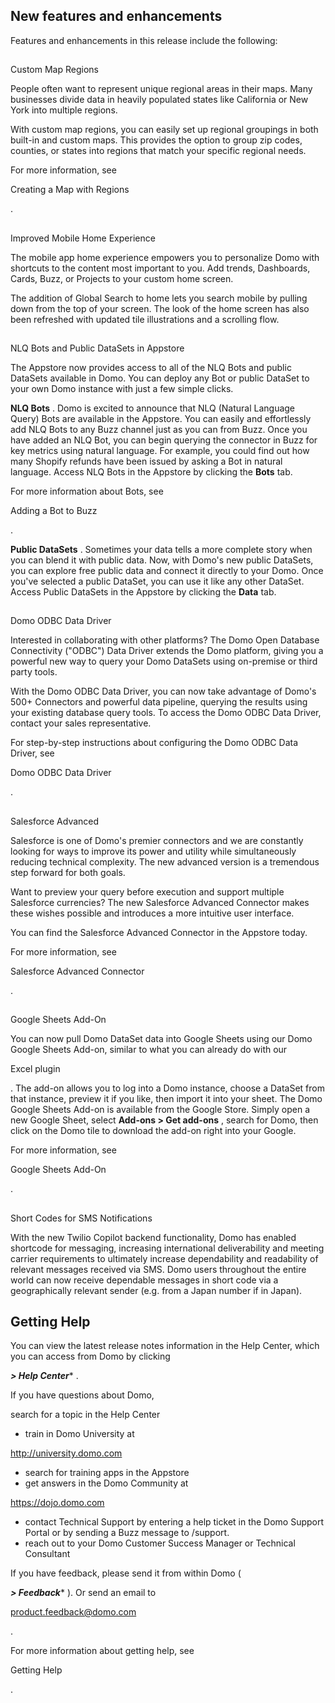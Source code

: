 

New features and enhancements
-------------------------------

Features and enhancements in this release include the following:

##
 Custom Map Regions

People often want to represent unique regional areas in their maps. Many businesses divide data in heavily populated states like California or New York into multiple regions.


 With custom map regions, you can easily set up regional groupings in both built-in and custom maps. This provides the option to group zip codes, counties, or states into regions that match your specific regional needs.


 For more information, see

Creating a Map with Regions

.

##
 Improved Mobile Home Experience

The mobile app home experience empowers you to personalize Domo with shortcuts to the content most important to you. Add trends, Dashboards, Cards, Buzz, or Projects to your custom home screen.


 The addition of Global Search to home lets you search mobile by pulling down from the top of your screen. The look of the home screen has also been refreshed with updated tile illustrations and a scrolling flow.

##
 NLQ Bots and Public DataSets in Appstore

The Appstore now provides access to all of the NLQ Bots and public DataSets available in Domo. You can deploy any Bot or public DataSet to your own Domo instance with just a few simple clicks.


********NLQ Bots********
 . Domo is excited to announce that NLQ (Natural Language Query) Bots are available in the Appstore. You can easily and effortlessly add NLQ Bots to any Buzz channel just as you can from Buzz. Once you have added an NLQ Bot, you can begin querying the connector in Buzz for key metrics using natural language. For example, you could find out how many Shopify refunds have been issued by asking a Bot in natural language. Access NLQ Bots in the Appstore by clicking the
 ********Bots********
 tab.


 For more information about Bots, see

Adding a Bot to Buzz

.


********Public DataSets********
 . Sometimes your data tells a more complete story when you can blend it with public data. Now, with Domo's new public DataSets, you can explore free public data and connect it directly to your Domo. Once you've selected a public DataSet, you can use it like any other DataSet. Access Public DataSets in the Appstore by clicking the
 ********Data********
 tab.

##
 Domo ODBC Data Driver

Interested in collaborating with other platforms? The Domo Open Database Connectivity ("ODBC") Data Driver extends the Domo platform, giving you a powerful new way to query your Domo DataSets using on-premise or third party tools.


 With the Domo ODBC Data Driver, you can now take advantage of Domo's 500+ Connectors and powerful data pipeline, querying the results using your existing database query tools. To access the Domo ODBC Data Driver, contact your sales representative.


 For step-by-step instructions about configuring the Domo ODBC Data Driver, see

Domo ODBC Data Driver

.

##
 Salesforce Advanced

Salesforce is one of Domo's premier connectors and we are constantly looking for ways to improve its power and utility while simultaneously reducing technical complexity. The new advanced version is a tremendous step forward for both goals.


 Want to preview your query before execution and support multiple Salesforce currencies? The new Salesforce Advanced Connector makes these wishes possible and introduces a more intuitive user interface.


 You can find the Salesforce Advanced Connector in the Appstore today.


 For more information, see

Salesforce Advanced Connector

.

##
 Google Sheets Add-On

You can now pull Domo DataSet data into Google Sheets using our Domo Google Sheets Add-on, similar to what you can already do with our

Excel plugin

. The add-on allows you to log into a Domo instance, choose a DataSet from that instance, preview it if you like, then import it into your sheet. The Domo Google Sheets Add-on is available from the Google Store. Simply open a new Google Sheet, select
 ********Add-ons > Get add-ons********
 , search for Domo, then click on the Domo tile to download the add-on right into your Google.


 For more information, see

Google Sheets Add-On

.

##
 Short Codes for SMS Notifications

With the new Twilio Copilot backend functionality, Domo has enabled shortcode for messaging, increasing international deliverability and meeting carrier requirements to ultimately increase dependability and readability of relevant messages received via SMS. Domo users throughout the entire world can now receive dependable messages in short code via a geographically relevant sender (e.g. from a Japan number if in Japan).


 Getting Help
--------------

You can view the latest release notes information in the Help Center, which you can access from Domo by clicking

***************> Help Center****************
 .


 If you have questions about Domo,

 search for a topic in the Help Center
* train in Domo University at

http://university.domo.com
* search for training apps in the Appstore
* get answers in the Domo Community at

https://dojo.domo.com
* contact Technical Support by entering a help ticket in the Domo Support Portal or by sending a Buzz message to /support.
* reach out to your Domo Customer Success Manager or Technical Consultant

If you have feedback, please send it from within Domo (

***************> Feedback****************
 ). Or send an email to

product.feedback@domo.com

.


 For more information about getting help, see

Getting Help

.

